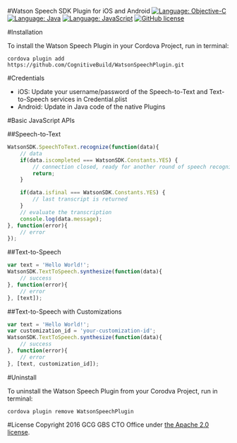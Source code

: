 #Watson Speech SDK Plugin for iOS and Android
[![Language: Objective-C](https://img.shields.io/badge/objective--c-2.0-orange.svg?style=flat)](https://en.wikipedia.org/wiki/Objective-C)
[![Language: Java](https://img.shields.io/badge/java-android-orange.svg?style=flat)](http://java.com/)
[![Language: JavaScript](https://img.shields.io/badge/javascript-es5.0-orange.svg?style=flat)](https://www.javascript.com/)
[![GitHub license](https://img.shields.io/badge/license-Apache%202-blue.svg)](https://raw.githubusercontent.com/CognitiveBuild/WatsonSpeechPlugin/master/LICENSE)

#Installation

To install the Watson Speech Plugin in your Cordova Project, run in terminal:
```shell
cordova plugin add https://github.com/CognitiveBuild/WatsonSpeechPlugin.git
```

#Credentials

* iOS: Update your username/password of the Speech-to-Text and Text-to-Speech services in Credential.plist
* Android: Update in Java code of the native Plugins

#Basic JavaScript APIs

##Speech-to-Text
```javascript
WatsonSDK.SpeechToText.recognize(function(data){
    // data
    if(data.iscompleted === WatsonSDK.Constants.YES) {
        // connection closed, ready for another round of speech recognition
        return;
    }

    if(data.isfinal === WatsonSDK.Constants.YES) {
        // last transcript is returned
    }
    // evaluate the transcription
    console.log(data.message);
}, function(error){
    // error
});
```
##Text-to-Speech

```javascript
var text = 'Hello World!';
WatsonSDK.TextToSpeech.synthesize(function(data){
    // success
}, function(error){
    // error
}, [text]);
```
##Text-to-Speech with Customizations

```javascript
var text = 'Hello World!';
var customization_id = 'your-customization-id';
WatsonSDK.TextToSpeech.synthesize(function(data){
    // success
}, function(error){
    // error
}, [text, customization_id]);
```

#Uninstall

To uninstall the Watson Speech Plugin from your Corodva Project, run in terminal:
```shell
cordova plugin remove WatsonSpeechPlugin
```

#License
Copyright 2016 GCG GBS CTO Office under [the Apache 2.0 license](LICENSE).

